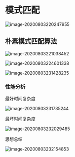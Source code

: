 # 模式匹配

![image-20200803220247955](https://tva1.sinaimg.cn/large/007S8ZIlly1ghdz1a5htzj31ay0u0b29.jpg)

## 朴素模式匹配算法

![image-20200803221038452](https://tva1.sinaimg.cn/large/007S8ZIlly1ghdz9fpqy8j31ea0u0kjm.jpg)

![image-20200803224601338](https://tva1.sinaimg.cn/large/007S8ZIlly1ghe0a8o6b9j31ek0u0npd.jpg)

![image-20200803231428235](https://tva1.sinaimg.cn/large/007S8ZIlly1ghe13ud0vhj31j50u0npd.jpg)

### 性能分析

最好时间复杂度

![image-20200803231735244](https://tva1.sinaimg.cn/large/007S8ZIlly1ghe173718xj31ga0u0u0x.jpg)

最坏时间复杂度

![image-20200803232029485](https://tva1.sinaimg.cn/large/007S8ZIlly1ghe1a3x6xoj31gc0u01ky.jpg)

思想总结

![image-20200803232154853](https://tva1.sinaimg.cn/large/007S8ZIlly1ghe1bl7yr1j31u10u0qv5.jpg)

